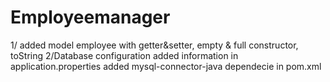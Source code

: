 # Employeemanager

1/ added model employee with getter&setter, empty &  full constructor, toString
2/Database configuration
added information in application.properties
added mysql-connector-java dependecie in pom.xml

